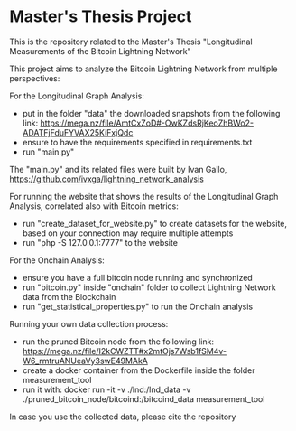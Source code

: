 # Master's Thesis Project


This is the repository related to the Master's Thesis "Longitudinal Measurements of the Bitcoin Lightning Network" 

This project aims to analyze the Bitcoin Lightning Network from multiple perspectives:

For the Longitudinal Graph Analysis:
- put in the folder "data" the downloaded snapshots from the following link: https://mega.nz/file/AmtCxZoD#-OwKZdsRjKeoZhBWo2-ADATFjFduFYVAX25KiFxjQdc
- ensure to have the requirements specified in requirements.txt 
- run "main.py"
  
The "main.py" and its related files were built by Ivan Gallo, https://github.com/ivxga/lightning_network_analysis

For running the website that shows the results of the Longitudinal Graph Analysis, correlated also with Bitcoin metrics:
- run "create_dataset_for_website.py" to create datasets for the website, based on your connection may require multiple attempts
- run "php -S 127.0.0.1:7777" to the website

For the Onchain Analysis:
- ensure you have a full bitcoin node running and synchronized
- run "bitcoin.py" inside "onchain" folder to collect Lightning Network data from the Blockchain
- run "get_statistical_properties.py" to run the Onchain analysis

Running your own data collection process:
- run the pruned Bitcoin node from the following link: https://mega.nz/file/I2kCWZTT#x2mtOjs7Wsb1fSM4v-W6_rmtruANUeaVy3swE49MAkA
- create a docker container from the Dockerfile inside the folder measurement_tool
- run it with:
docker run -it -v ./lnd:/lnd_data -v ./pruned_bitcoin_node/bitcoind:/bitcoind_data measurement_tool


In case you use the collected data, please cite the repository
